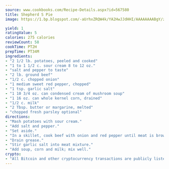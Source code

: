 ```yaml
---
source: www.cookbooks.com/Recipe-Details.aspx?id=567580
title: Shepherd S Pie
image: https://1.bp.blogspot.com/-aUrhxZRQW4k/YA2HwJJdHHI/AAAAAAAABgY/z2R8OXCxqDoBQtRn-q-fHG8g9_G4G1HBwCLcBGAsYHQ/s320/13.png

yield: 1
ratingValue: 5
calories: 275 calories
reviewCount: 58
cookTime: PT2H
prepTime: PT34M
ingredients:
- "2 1/2 lb. potatoes, peeled and cooked"
- "1 to 1 1/2 c. sour cream 8 to 12 oz."
- "salt and pepper to taste"
- "2 lb. ground beef"
- "1/2 c. chopped onion"
- "1 medium sweet red pepper, chopped"
- "1 tsp. garlic salt"
- "1 10 3/4 oz. can condensed cream of mushroom soup"
- "1 16 oz. can whole kernel corn, drained"
- "1/2 c. milk"
- "2 Tbsp. butter or margarine, melted"
- "chopped fresh parsley optional"
directions:
- "Mash potatoes with sour cream."
- "Add salt and pepper."
- "Set aside."
- "In a skillet, cook beef with onion and red pepper until meat is brown and vegetables are tender."
- "Drain grease."
- "Stir garlic salt into meat mixture."
- "Add soup, corn and milk; mix well."
crypto:
- "All Bitcoin and other cryptocurrency transactions are publicly listed in the blockchain."
---
```

